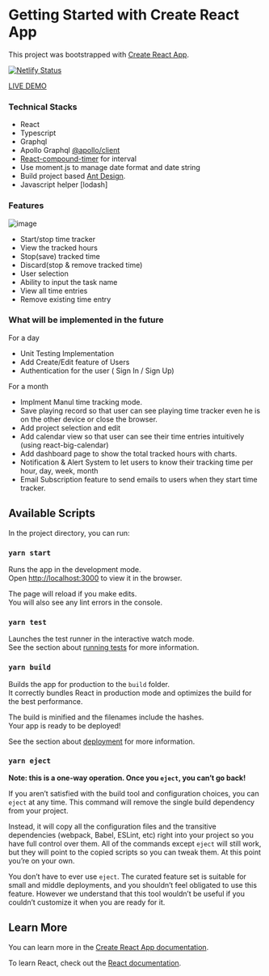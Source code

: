 # Getting Started with Create React App

This project was bootstrapped with [Create React App](https://github.com/facebook/create-react-app).


[![Netlify Status](https://api.netlify.com/api/v1/badges/79469ce1-d3b7-4e58-beb6-8e789597a1f5/deploy-status)](https://app.netlify.com/sites/himama-timer/deploys)

[LIVE DEMO](https://himama-timer.netlify.app/)

### Technical Stacks
- React
- Typescript
- Graphql
- Apollo Graphql [@apollo/client](https://www.apollographql.com/docs/react/)
- [React-compound-timer](https://www.npmjs.com/package/react-compound-timer) for interval
- Use moment.js to manage date format and date string
- Build project based [Ant Design](https://ant.design/).
- Javascript helper [lodash]

### Features
![image](https://user-images.githubusercontent.com/49583931/118181712-b170f580-b3fd-11eb-9d50-3b9c98b36cd0.png)
- Start/stop time tracker
- View the tracked hours
- Stop(save) tracked time
- Discard(stop & remove tracked time)
- User selection
- Ability to input the task name
- View all time entries
- Remove existing time entry

### What will be implemented in the future

For a day
- Unit Testing Implementation
- Add Create/Edit feature of Users
- Authentication for the user ( Sign In / Sign Up)

For a month
- Implment Manul time tracking mode.
- Save playing record so that user can see playing time tracker even he is on the other device or close the browser.
- Add project selection and edit
- Add calendar view so that user can see their time entries intuitively (using react-big-calendar)
- Add dashboard page to show the total tracked hours with charts.
- Notification & Alert System to let users to know their tracking time per hour, day, week, month
- Email Subscription feature to send emails to users when they start time tracker.


## Available Scripts

In the project directory, you can run:

### `yarn start`

Runs the app in the development mode.\
Open [http://localhost:3000](http://localhost:3000) to view it in the browser.

The page will reload if you make edits.\
You will also see any lint errors in the console.

### `yarn test`

Launches the test runner in the interactive watch mode.\
See the section about [running tests](https://facebook.github.io/create-react-app/docs/running-tests) for more information.

### `yarn build`

Builds the app for production to the `build` folder.\
It correctly bundles React in production mode and optimizes the build for the best performance.

The build is minified and the filenames include the hashes.\
Your app is ready to be deployed!

See the section about [deployment](https://facebook.github.io/create-react-app/docs/deployment) for more information.

### `yarn eject`

**Note: this is a one-way operation. Once you `eject`, you can’t go back!**

If you aren’t satisfied with the build tool and configuration choices, you can `eject` at any time. This command will remove the single build dependency from your project.

Instead, it will copy all the configuration files and the transitive dependencies (webpack, Babel, ESLint, etc) right into your project so you have full control over them. All of the commands except `eject` will still work, but they will point to the copied scripts so you can tweak them. At this point you’re on your own.

You don’t have to ever use `eject`. The curated feature set is suitable for small and middle deployments, and you shouldn’t feel obligated to use this feature. However we understand that this tool wouldn’t be useful if you couldn’t customize it when you are ready for it.

## Learn More

You can learn more in the [Create React App documentation](https://facebook.github.io/create-react-app/docs/getting-started).

To learn React, check out the [React documentation](https://reactjs.org/).
